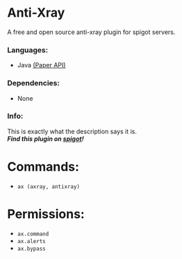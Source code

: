 # Anti-Xray
A free and open source anti-xray plugin for spigot servers.

### Languages:
  - Java [(Paper API)](https://papermc.io)

### Dependencies:
  - None

### Info:
This is exactly what the description says it is.<br />
***Find this plugin on [spigot](https://www.spigotmc.org/resources/1-8-1-17-1-%E2%9C%85-yocore-ranks-punishments-essentials-and-more.94564/)!***

# Commands:
 - `ax (axray, antixray)`

# Permissions:
 - `ax.command`
 - `ax.alerts`
 - `ax.bypass`

